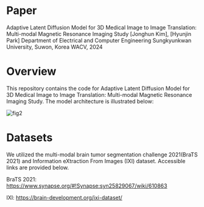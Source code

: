 # Paper
Adaptive Latent Diffusion Model for 3D Medical Image to Image Translation: Multi-modal Magnetic Resonance Imaging Study [Jonghun Kim], [Hyunjin Park]
Department of Electrical and Computer Engineering Sungkyunkwan University, Suwon, Korea
WACV, 2024



# Overview

This repository contains the code for Adaptive Latent Diffusion Model for 3D Medical Image to Image Translation: Multi-modal Magnetic Resonance Imaging Study. The model architecture is illustrated below:

![fig2](./asset/fig2.jpg)



# Datasets

We utilized the multi-modal brain tumor segmentation challenge 2021(BraTS 2021) and Information eXtraction From Images (IXI) dataset. Accessible links are provided below.

BraTS 2021: https://www.synapse.org/#!Synapse:syn25829067/wiki/610863

IXI: https://brain-development.org/ixi-dataset/
